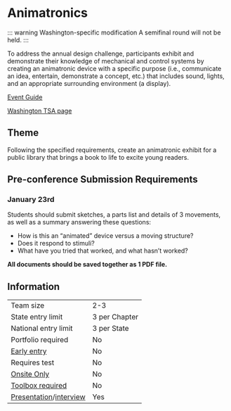 # Animatronics

::: warning Washington-specific modification
A semifinal round will not be held.
:::

To address the annual design challenge, participants exhibit and demonstrate their knowledge of mechanical and control systems by creating an animatronic device with a specific purpose (i.e., communicate an idea, entertain, demonstrate a concept, etc.) that includes sound, lights, and an appropriate surrounding environment (a display).

[Event Guide](https://lwsd.sharepoint.com/:b:/r/sites/GR-JHS-TechnologyStudentAssociation-SCA/Shared%20Documents/23-24/Competition/Event%20Guides/HS%20-%20Animatronics.pdf)

[Washington TSA page](https://www.washingtontsa.org/high-school-events/animatronics)

## Theme

Following the specified requirements, create an animatronic exhibit for a public library that brings a book to life to excite young readers.

## Pre-conference Submission Requirements

### January 23rd

Students should submit sketches, a parts list and details of 3 movements, as well as a summary answering these questions:

- How is this an “animated” device versus a moving structure?
- Does it respond to stimuli?
- What have you tried that worked, and what hasn’t worked?

**All documents should be saved together as 1 PDF file.**

## Information

|                                              |               |
| -------------------------------------------- | ------------- |
| Team size                                    | 2-3           |
| State entry limit                            | 3 per Chapter |
| National entry limit                         | 3 per State   |
| Portfolio required                           | No            |
| [Early entry](/#terms)                       | No            |
| Requires test                                | No            |
| [Onsite Only](/#terms)                       | No            |
| [Toolbox required](/#terms)                  | No            |
| [Presentation](/#terms)/[interview](/#terms) | Yes           |
